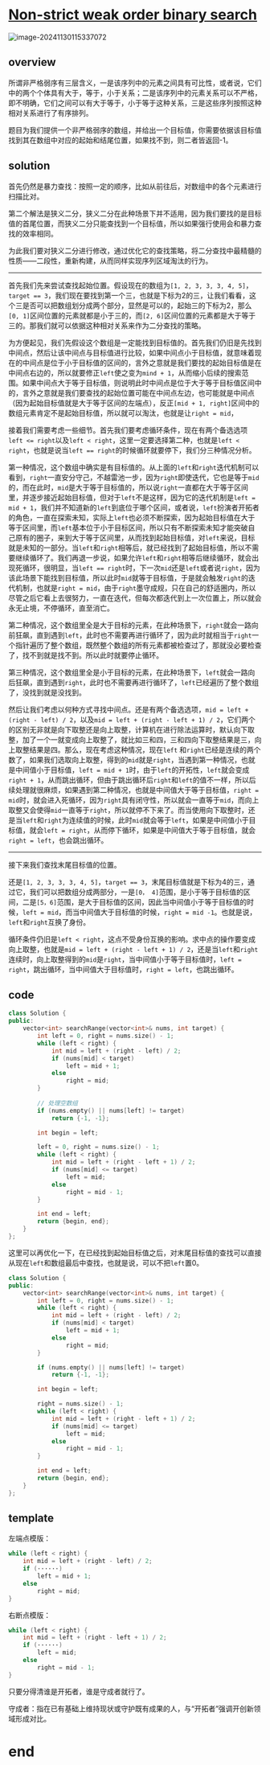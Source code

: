 # [Non-strict weak order binary search](https://leetcode.cn/problems/find-first-and-last-position-of-element-in-sorted-array)

![image-20241130115337072](https://md-wind.oss-cn-nanjing.aliyuncs.com/md/202411301153172.png)

## overview

所谓非严格弱序有三层含义，一是该序列中的元素之间具有可比性，或者说，它们中的两个个体具有大于，等于，小于关系；二是该序列中的元素关系可以不严格，即不明确，它们之间可以有大于等于，小于等于这种关系，三是这些序列按照这种相对关系进行了有序排列。

题目为我们提供一个非严格弱序的数组，并给出一个目标值，你需要依据该目标值找到其在数组中对应的起始和结尾位置，如果找不到，则二者皆返回-1。

## solution

首先仍然是暴力查找：按照一定的顺序，比如从前往后，对数组中的各个元素进行扫描比对。

第二个解法是狭义二分，狭义二分在此种场景下并不适用，因为我们要找的是目标值的首尾位置，而狭义二分只能查找到一个目标值，所以如果强行使用会和暴力查找的效率相同。

为此我们要对狭义二分进行修改，通过优化它的查找策略，将二分查找中最精髓的性质——二段性，重新构建，从而同样实现序列区域淘汰的行为。

----------------

首先我们先来尝试查找起始位置。假设现在的数组为`[1, 2, 3, 3, 3, 4, 5]`，`target == 3`，我们现在要找到第一个三，也就是下标为2的三，让我们看看，这个三是否可以把数组划分成两个部分，显然是可以的，起始三的下标为2，那么`[0, 1]`区间位置的元素就都是小于三的，而`[2, 6]`区间位置的元素都是大于等于三的。那我们就可以依据这种相对关系来作为二分查找的策略。

为方便起见，我们先假设这个数组是一定能找到目标值的。首先我们仍旧是先找到中间点，然后让该中间点与目标值进行比较，如果中间点小于目标值，就意味着现在的中间点是位于小于目标值的区间的，言外之意就是我们要找的起始目标值是在中间点右边的，所以就要修正`left`使之变为`mind + 1`，从而缩小后续的搜索范围。如果中间点大于等于目标值，则说明此时中间点是位于大于等于目标值区间中的，言外之意就是我们要查找的起始位置可能在中间点左边，也可能就是中间点（因为起始目标值就是大于等于区间的左端点），反正`[mid + 1, right]`区间中的数组元素肯定不是起始目标值，所以就可以淘汰，也就是让`right = mid`，

接着我们需要考虑一些细节。首先我们要考虑循环条件，现在有两个备选选项`left <= right`以及`left < right`，这里一定要选择第二种，也就是`left < right`，也就是说当`left == right`的时候循环就要停下，我们分三种情况分析。

第一种情况，这个数组中确实是有目标值的。从上面的`left`和`right`迭代机制可以看到，`right`一直安分守己，不越雷池一步，因为`right`即使迭代，它也是等于`mid`的，而在此时，`mid`是大于等于目标值的，所以说`right`一直都在大于等于区间里，并逐步接近起始目标值，但对于`left`不是这样，因为它的迭代机制是`left = mid + 1`，我们并不知道新的`left`到底位于哪个区间，或者说，`left`扮演者开拓者的角色，一直在探索未知，实际上`left`也必须不断探索，因为起始目标值在大于等于区间里，而`left`基本位于小于目标区间，所以只有不断探索未知才能突破自己原有的圈子，来到大于等于区间里，从而找到起始目标值，对`left`来说，目标就是未知的一部分。当`left`和`right`相等后，就已经找到了起始目标值，所以不需要继续循环了。我们再退一步说，如果允许`left`和`right`相等后继续循环，就会出现死循环，很明显，当`left == right`时，下一次`mid`还是`left`或者说`right`，因为该此场景下能找到目标值，所以此时`mid`就等于目标值，于是就会触发`right`的迭代机制，也就是`right = mid`，由于`right`墨守成规，只在自己的舒适圈内，所以尽管之后它看上去很努力，一直在迭代，但每次都迭代到上一次位置上，所以就会永无止境，不停循环，直至消亡。

第二种情况，这个数组里全是大于目标的元素，在此种场景下，`right`就会一路向前狂飙，直到遇到`left`，此时也不需要再进行循环了，因为此时就相当于`right`一个指针遍历了整个数组，既然整个数组的所有元素都被检查过了，那就没必要检查了，找不到就是找不到。所以此时就要停止循环。

第三种情况，这个数组里全是小于目标的元素，在此种场景下，`left`就会一路向后狂飙，直到遇到`right`，此时也不需要再进行循环了，`left`已经遍历了整个数组了，没找到就是没找到。

然后让我们考虑以何种方式寻找中间点。还是有两个备选选项，`mid = left + (right - left) / 2`，以及`mid = left + (right - left + 1) / 2`，它们两个的区别无非就是向下取整还是向上取整，计算机在进行除法运算时，默认向下取整，加了一个一就变成向上取整了，就比如三和四，三和四向下取整结果是三，向上取整结果是四。那么，现在考虑这种情况，现在`left` 和`right`已经是连续的两个数了，如果我们选取向上取整，得到的`mid`就是`right`，当遇到第一种情况，也就是中间值小于目标值，`left = mid + 1`时，由于`left`的开拓性，`left`就会变成`right + 1`，从而跳出循环，但由于跳出循环后`right`和`left`的值不一样，所以后续处理就很麻烦，如果遇到第二种情况，也就是中间值大于等于目标值，`right = mid`时，就会进入死循环，因为`right`具有闭守性，所以就会一直等于`mid`，而向上取整又会使得`mid`一直等于`right`，所以就停不下来了。而当使用向下取整时，还是当`left`和`right`为连续值的时候，此时`mid`就会等于`left`，如果是中间值小于目标值，就会`left = right`，从而停下循环，如果是中间值大于等于目标值，就会`right = left`，也会跳出循环。

-------------

接下来我们查找末尾目标值的位置。

还是`[1, 2, 3, 3, 3, 4, 5]`，`target == 3`，末尾目标值就是下标为4的三，通过它，我们可以把数组分成两部分，一是`[0， 4]`范围，是小于等于目标值的区间，二是`[5，6]`范围，是大于目标值的区间，因此当中间值小于等于目标值的时候，`left = mid`，而当中间值大于目标值的时候，`right = mid -1`。也就是说，`left`和`right`互换了身份。

循环条件仍旧是`left < right`，这点不受身份互换的影响。求中点的操作要变成向上取整，也就是`mid = left + (right - left + 1) / 2`，还是当`left`和`right`连续时，向上取整得到的`mid`是`right`，当中间值小于等于目标值时，`left = right`，跳出循环，当中间值大于目标值时，`right = left`，也跳出循环。

## code

```cpp
class Solution {
public:
    vector<int> searchRange(vector<int>& nums, int target) {
        int left = 0, right = nums.size() - 1;
        while (left < right) {
            int mid = left + (right - left) / 2;
            if (nums[mid] < target)
                left = mid + 1;
            else
                right = mid;
        }
			
        // 处理空数组
        if (nums.empty() || nums[left] != target)
            return {-1, -1};

        int begin = left;

        left = 0, right = nums.size() - 1;
        while (left < right) {
            int mid = left + (right - left + 1) / 2;
            if (nums[mid] <= target)
                left = mid;
            else
                right = mid - 1;
        }

        int end = left;
        return {begin, end};
    }
};
```

这里可以再优化一下，在已经找到起始目标值之后，对末尾目标值的查找可以直接从现在`left`和数组最后中查找，也就是说，可以不把`left`置0。

```cpp
class Solution {
public:
    vector<int> searchRange(vector<int>& nums, int target) {
        int left = 0, right = nums.size() - 1;
        while (left < right) {
            int mid = left + (right - left) / 2;
            if (nums[mid] < target)
                left = mid + 1;
            else
                right = mid;
        }

        if (nums.empty() || nums[left] != target)
            return {-1, -1};

        int begin = left;

        right = nums.size() - 1;
        while (left < right) {
            int mid = left + (right - left + 1) / 2;
            if (nums[mid] <= target)
                left = mid;
            else
                right = mid - 1;
        }

        int end = left;
        return {begin, end};
    }
};
```

## template

左端点模版：

```cpp
while (left < right) {
    int mid = left + (right - left) / 2;
    if (······)
        left = mid + 1;	
    else
        right = mid;
}
```

右断点模版：

```cpp
while (left < right) {
    int mid = left + (right - left + 1) / 2;
    if (······)
        left = mid;
    else
        right = mid - 1;
}
```

只要分得清谁是开拓者，谁是守成者就行了。

守成者：指在已有基础上维持现状或守护既有成果的人，与“开拓者”强调开创新领域形成对比。

# end